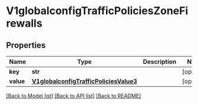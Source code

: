 # V1globalconfigTrafficPoliciesZoneFirewalls

## Properties
Name | Type | Description | Notes
------------ | ------------- | ------------- | -------------
**key** | **str** |  | [optional] 
**value** | [**V1globalconfigTrafficPoliciesValue3**](V1globalconfigTrafficPoliciesValue3.md) |  | [optional] 

[[Back to Model list]](../README.md#documentation-for-models) [[Back to API list]](../README.md#documentation-for-api-endpoints) [[Back to README]](../README.md)

